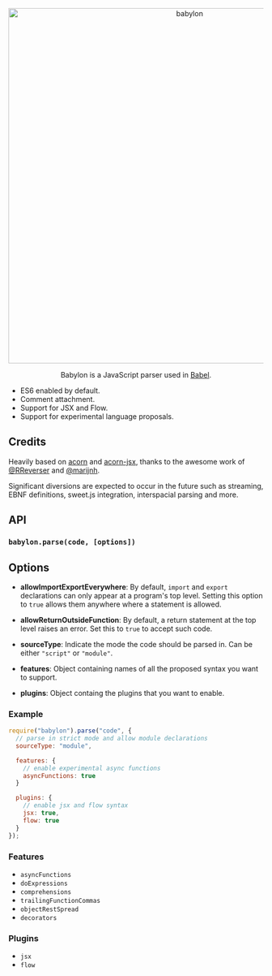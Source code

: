 <p align="center">
  <img alt="babylon" src="https://raw.githubusercontent.com/babel/logo/master/babylon.png" width="700">
</p>

<p align="center">
  Babylon is a JavaScript parser used in <a href="https://github.com/babel/babel">Babel</a>.
</p>

 - ES6 enabled by default.
 - Comment attachment.
 - Support for JSX and Flow.
 - Support for experimental language proposals.

## Credits

Heavily based on [acorn](https://github.com/marijnh/acorn) and [acorn-jsx](https://github.com/RReverser/acorn-jsx),
thanks to the awesome work of [@RReverser](https://github.com/RReverser) and [@marijnh](https://github.com/marijnh).

Significant diversions are expected to occur in the future such as streaming, EBNF definitions, sweet.js integration, interspacial parsing and more.

## API

### `babylon.parse(code, [options])`

## Options

- **allowImportExportEverywhere**: By default, `import` and `export`
  declarations can only appear at a program's top level. Setting this
  option to `true` allows them anywhere where a statement is allowed.

- **allowReturnOutsideFunction**: By default, a return statement at
  the top level raises an error. Set this to `true` to accept such
  code.

- **sourceType**: Indicate the mode the code should be parsed in. Can be
  either `"script"` or `"module"`.

- **features**: Object containing names of all the proposed syntax you want
  to support.

- **plugins**: Object containg the plugins that you want to enable.

### Example

```javascript
require("babylon").parse("code", {
  // parse in strict mode and allow module declarations
  sourceType: "module",

  features: {
    // enable experimental async functions
    asyncFunctions: true
  }

  plugins: {
    // enable jsx and flow syntax
    jsx: true,
    flow: true
  }
});
```

### Features

 - `asyncFunctions`
 - `doExpressions`
 - `comprehensions`
 - `trailingFunctionCommas`
 - `objectRestSpread`
 - `decorators`

### Plugins

 - `jsx`
 - `flow`
